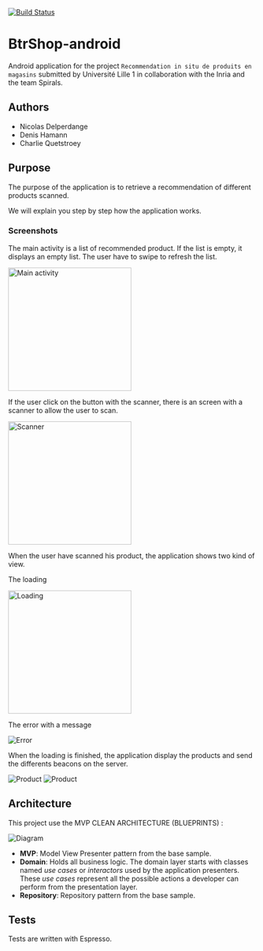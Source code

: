 [![Build Status](https://travis-ci.org/Oupsla/BtrShop-android.svg?branch=master)](https://travis-ci.org/Oupsla/BtrShop-cloud)

# BtrShop-android

Android application for the project `Recommendation in situ de produits en magasins` submitted by Université Lille 1 in collaboration with the Inria and the team Spirals.

## Authors
- Nicolas Delperdange
- Denis Hamann
- Charlie Quetstroey

## Purpose

The purpose of the application is to retrieve a recommendation of different products scanned.

We will explain you step by step how the application works.

### Screenshots

The main activity is a list of recommended product. If the list is empty, it displays an empty list. The user have to swipe to refresh the list.

<img src="https://www.pictshare.net/300/564d728401.png" style="width:250px;" alt="Main activity"/>

If the user click on the button with the scanner, there is an
screen with a scanner to allow the user to scan.

<img src="https://www.pictshare.net/300/60cf8e6e5b.png" alt="Scanner" style="width:250px;"/>

When the user have scanned his product, the application shows two kind of view.

The loading

<img src="https://www.pictshare.net/300/50657b87a8.png" alt="Loading" style="width:250px;"/>

The error with a message

<img src="https://www.pictshare.net/300/ca8def997d.png" alt="Error" />

When the loading is finished, the application display the products and send the differents beacons on the server.

<img src="https://www.pictshare.net/300/5ecfdcc9cb.png" alt="Product"/>

<img src="https://www.pictshare.net/300/c76b8d5d76.png" alt="Product"/>


## Architecture

This project use the MVP CLEAN ARCHITECTURE (BLUEPRINTS) :

<img src="https://github.com/googlesamples/android-architecture/wiki/images/mvp-clean.png" alt="Diagram"/>


* **MVP**: Model View Presenter pattern from the base sample.
* **Domain**: Holds all business logic. The domain layer starts with classes named *use cases* or *interactors* used by the application presenters. These *use cases* represent all the possible actions a developer can perform from the presentation layer. 
* **Repository**: Repository pattern from the base sample.  


## Tests

Tests are written with Espresso.
